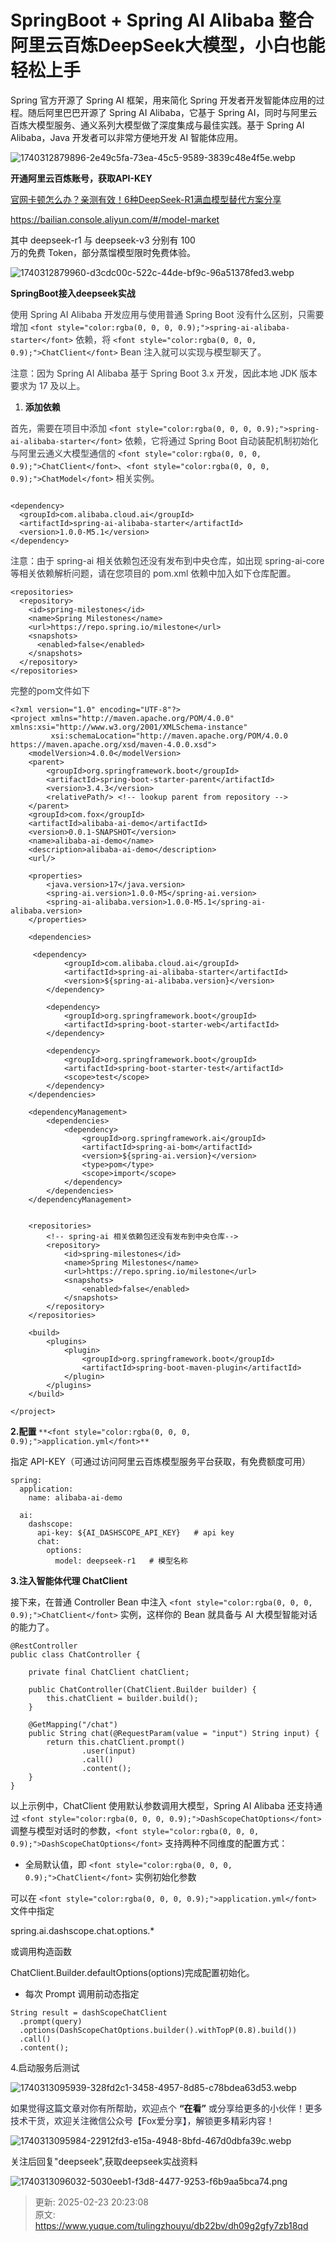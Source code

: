 # SpringBoot + Spring AI Alibaba 整合阿里云百炼DeepSeek大模型，小白也能轻松上手

<font style="color:rgba(0, 0, 0, 0.9);">Spring 官方开源了 Spring AI 框架，用来简化 Spring 开发者开发智能体应用的过程。随后阿里巴巴开源了 Spring AI Alibaba，它基于 Spring AI，同时与阿里云百炼大模型服务、通义系列大模型做了深度集成与最佳实践。基于 Spring AI Alibaba，Java 开发者可以非常方便地开发 AI 智能体应用。</font>

![1740312879896-2e49c5fa-73ea-45c5-9589-3839c48e4f5e.webp](./img/tBCSlVg7zhOV6uHr/1740312879896-2e49c5fa-73ea-45c5-9589-3839c48e4f5e-102536.webp)

**<font style="color:rgba(0, 0, 0, 0.9);">开通阿里云百炼账号，获取API-KEY</font>**

[官网卡顿怎么办？亲测有效！6种DeepSeek-R1满血模型替代方案分享](https://mp.weixin.qq.com/s?__biz=MzU1ODk1NTQ0Mg==&mid=2247485221&idx=1&sn=18f2cfc6b1fcf9ac39fa171e99ae964a&scene=21#wechat_redirect)

<font style="color:rgb(43, 48, 51);">https://bailian.console.aliyun.com/#/model-market</font>

<font style="color:rgb(24, 24, 24);">其中 deepseek-r1 与 deepseek-v3 分别有 100</font><font style="color:rgb(24, 24, 24);">  
</font><font style="color:rgb(24, 24, 24);">万的免费 Token，部分蒸馏模型限时免费体验。</font>

![1740312879960-d3cdc00c-522c-44de-bf9c-96a51378fed3.webp](./img/tBCSlVg7zhOV6uHr/1740312879960-d3cdc00c-522c-44de-bf9c-96a51378fed3-611624.webp)

<font style="color:rgba(0, 0, 0, 0.9);">  
</font>

**<font style="color:rgba(0, 0, 0, 0.9);">SpringBoot接入deepseek实战</font>**

<font style="color:rgb(53, 56, 65);">使用 Spring AI Alibaba 开发应用与使用普通 Spring Boot 没有什么区别，只需要增加 </font>`<font style="color:rgba(0, 0, 0, 0.9);">spring-ai-alibaba-starter</font>`<font style="color:rgb(53, 56, 65);"> 依赖，将 </font>`<font style="color:rgba(0, 0, 0, 0.9);">ChatClient</font>`<font style="color:rgb(53, 56, 65);"> Bean 注入就可以实现与模型聊天了。</font>

<font style="color:rgb(53, 56, 65);">注意：因为 Spring AI Alibaba 基于 Spring Boot 3.x 开发，因此本地 JDK 版本要求为 17 及以上。</font>

1. **<font style="color:rgba(0, 0, 0, 0.9);">添加依赖</font>**

<font style="color:rgb(53, 56, 65);">首先，需要在项目中添加 </font>`<font style="color:rgba(0, 0, 0, 0.9);">spring-ai-alibaba-starter</font>`<font style="color:rgb(53, 56, 65);"> 依赖，它将通过 Spring Boot 自动装配机制初始化与阿里云通义大模型通信的 </font>`<font style="color:rgba(0, 0, 0, 0.9);">ChatClient</font>`<font style="color:rgb(53, 56, 65);">、</font>`<font style="color:rgba(0, 0, 0, 0.9);">ChatModel</font>`<font style="color:rgb(53, 56, 65);"> 相关实例。</font>

```plain

<dependency>
  <groupId>com.alibaba.cloud.ai</groupId>
  <artifactId>spring-ai-alibaba-starter</artifactId>
  <version>1.0.0-M5.1</version>
</dependency>
```

<font style="color:rgb(53, 56, 65);">注意：由于 spring-ai 相关依赖包还没有发布到中央仓库，如出现 spring-ai-core 等相关依赖解析问题，请在您项目的 pom.xml 依赖中加入如下仓库配置。</font>

```plain
<repositories>
  <repository>
    <id>spring-milestones</id>
    <name>Spring Milestones</name>
    <url>https://repo.spring.io/milestone</url>
    <snapshots>
      <enabled>false</enabled>
    </snapshots>
  </repository>
</repositories>
```

<font style="color:rgb(53, 56, 65);">完整的pom文件如下</font>

```plain
<?xml version="1.0" encoding="UTF-8"?>
<project xmlns="http://maven.apache.org/POM/4.0.0" xmlns:xsi="http://www.w3.org/2001/XMLSchema-instance"
         xsi:schemaLocation="http://maven.apache.org/POM/4.0.0 https://maven.apache.org/xsd/maven-4.0.0.xsd">
    <modelVersion>4.0.0</modelVersion>
    <parent>
        <groupId>org.springframework.boot</groupId>
        <artifactId>spring-boot-starter-parent</artifactId>
        <version>3.4.3</version>
        <relativePath/> <!-- lookup parent from repository -->
    </parent>
    <groupId>com.fox</groupId>
    <artifactId>alibaba-ai-demo</artifactId>
    <version>0.0.1-SNAPSHOT</version>
    <name>alibaba-ai-demo</name>
    <description>alibaba-ai-demo</description>
    <url/>

    <properties>
        <java.version>17</java.version>
        <spring-ai.version>1.0.0-M5</spring-ai.version>
        <spring-ai-alibaba.version>1.0.0-M5.1</spring-ai-alibaba.version>
    </properties>

    <dependencies>

     <dependency>
            <groupId>com.alibaba.cloud.ai</groupId>
            <artifactId>spring-ai-alibaba-starter</artifactId>
            <version>${spring-ai-alibaba.version}</version>
        </dependency>

        <dependency>
            <groupId>org.springframework.boot</groupId>
            <artifactId>spring-boot-starter-web</artifactId>
        </dependency>

        <dependency>
            <groupId>org.springframework.boot</groupId>
            <artifactId>spring-boot-starter-test</artifactId>
            <scope>test</scope>
        </dependency>
    </dependencies>

    <dependencyManagement>
        <dependencies>
            <dependency>
                <groupId>org.springframework.ai</groupId>
                <artifactId>spring-ai-bom</artifactId>
                <version>${spring-ai.version}</version>
                <type>pom</type>
                <scope>import</scope>
            </dependency>
        </dependencies>
    </dependencyManagement>


    <repositories>
        <!-- spring-ai 相关依赖包还没有发布到中央仓库-->
        <repository>
            <id>spring-milestones</id>
            <name>Spring Milestones</name>
            <url>https://repo.spring.io/milestone</url>
            <snapshots>
                <enabled>false</enabled>
            </snapshots>
        </repository>
    </repositories>

    <build>
        <plugins>
            <plugin>
                <groupId>org.springframework.boot</groupId>
                <artifactId>spring-boot-maven-plugin</artifactId>
            </plugin>
        </plugins>
    </build>

</project>
```



**<font style="color:rgba(0, 0, 0, 0.9);">2.配置 </font>**`**<font style="color:rgba(0, 0, 0, 0.9);">application.yml</font>**`**<font style="color:rgba(0, 0, 0, 0.9);"> </font>**

<font style="color:rgba(0, 0, 0, 0.9);">指定 API-KEY（可通过访问阿里云百炼模型服务平台获取，有免费额度可用）</font>

```plain
spring:
  application:
    name: alibaba-ai-demo

  ai:
    dashscope:
      api-key: ${AI_DASHSCOPE_API_KEY}   # api key
      chat:
        options:
          model: deepseek-r1   # 模型名称
```



**<font style="color:rgba(0, 0, 0, 0.9);">3.注入智能体代理 ChatClient</font>**

<font style="color:rgba(0, 0, 0, 0.9);">接下来，在普通 Controller Bean 中注入 </font>`<font style="color:rgba(0, 0, 0, 0.9);">ChatClient</font>`<font style="color:rgba(0, 0, 0, 0.9);"> 实例，这样你的 Bean 就具备与 AI 大模型智能对话的能力了。</font>

```plain
@RestController
public class ChatController {

    private final ChatClient chatClient;

    public ChatController(ChatClient.Builder builder) {
        this.chatClient = builder.build();
    }

    @GetMapping("/chat")
    public String chat(@RequestParam(value = "input") String input) {
        return this.chatClient.prompt()
                .user(input)
                .call()
                .content();
    }
}
```



<font style="color:rgba(0, 0, 0, 0.9);">以上示例中，ChatClient 使用默认参数调用大模型，Spring AI Alibaba 还支持通过 </font>`<font style="color:rgba(0, 0, 0, 0.9);">DashScopeChatOptions</font>`<font style="color:rgba(0, 0, 0, 0.9);"> 调整与模型对话时的参数，</font>`<font style="color:rgba(0, 0, 0, 0.9);">DashScopeChatOptions</font>`<font style="color:rgba(0, 0, 0, 0.9);"> 支持两种不同维度的配置方式：</font>

+ <font style="color:rgba(0, 0, 0, 0.9);">全局默认值，即 </font>`<font style="color:rgba(0, 0, 0, 0.9);">ChatClient</font>`<font style="color:rgba(0, 0, 0, 0.9);"> 实例初始化参数</font>

<font style="color:rgba(0, 0, 0, 0.9);">可以在 </font>`<font style="color:rgba(0, 0, 0, 0.9);">application.yml</font>`<font style="color:rgba(0, 0, 0, 0.9);"> 文件中指定 </font>

<font style="color:rgba(0, 0, 0, 0.9);">spring.ai.dashscope.chat.options.*</font><font style="color:rgba(0, 0, 0, 0.9);"> </font>

<font style="color:rgba(0, 0, 0, 0.9);">或调用构造函数 </font>

<font style="color:rgba(0, 0, 0, 0.9);">ChatClient.Builder.defaultOptions(options)</font><font style="color:rgba(0, 0, 0, 0.9);">完成配置初始化。</font>

+ <font style="color:rgba(0, 0, 0, 0.9);">每次 Prompt 调用前动态指定</font>

```plain
String result = dashScopeChatClient
  .prompt(query)
  .options(DashScopeChatOptions.builder().withTopP(0.8).build())
  .call()
  .content();
```

4.启动服务后测试

![1740313095939-328fd2c1-3458-4957-8d85-c78bdea63d53.webp](./img/tBCSlVg7zhOV6uHr/1740313095939-328fd2c1-3458-4957-8d85-c78bdea63d53-370226.webp)

<font style="color:rgba(6, 8, 31, 0.88);">如果觉得这篇文章对你有所帮助，欢迎点个 </font>**“在看”**<font style="color:rgba(6, 8, 31, 0.88);"> 或分享给更多的小伙伴！更多技术干货，欢迎关注微信公众号【Fox爱分享】，解锁更多精彩内容！</font>

![1740313095984-22912fd3-e15a-4948-8bfd-467d0dbfa39c.webp](./img/tBCSlVg7zhOV6uHr/1740313095984-22912fd3-e15a-4948-8bfd-467d0dbfa39c-003437.webp)

关注后回复"deepseek",获取deepseek实战资料

![1740313096032-5030eeb1-f3d8-4477-9253-f6b9aa5bca74.png](./img/tBCSlVg7zhOV6uHr/1740313096032-5030eeb1-f3d8-4477-9253-f6b9aa5bca74-631723.png)

  




> 更新: 2025-02-23 20:23:08  
> 原文: <https://www.yuque.com/tulingzhouyu/db22bv/dh09g2gfy7zb18qd>